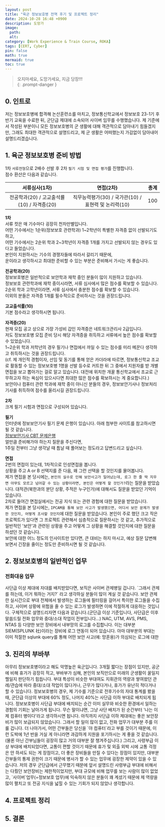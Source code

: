 ```yaml
---
layout: post
title: "육군 정보보호병 전역 후기 및 프로젝트 정리"
date: 2024-10-28 16:48 +0900
description: 도망가
image:
  path: 
  alt: 
category: [Work Experience & Train Course, ROKA]
tags: [CERT, Cyber]
pin: false
math: true
mermaid: true
toc: true
---
```


> 오지마세요, 도망가세요, 지금 당장!!!  
{: .prompt-danger }  

<h2>0. 인트로</h2>  
저는 정보보호병에 합격해 논산훈련소를 마치고, 정보통신학교에서 정보보호 23-1기 후반기 교육을 수료한 뒤, 군단급 제대에 소속되어 사이버 임무를 수행했습니다. 제 기준에서 작성된 부분이니 모든 정보보호병의 군 생활에 대해 객관적으로 담아내기 힘들겠지만, 그래도 최대한 객관적으로 설명드리고, 제 군 생활은 어떠했는지 가감없이 담아내어 설명드리겠습니다.  

<h2>1. 육군 정보보호병 준비 방법</h2>  

1차 `서류전형`으로 2배수 선발 후 2차 `필기 시험 및 면접 평가`를 진행합니다.  
점수 환산은 다음과 같습니다.  

|               서류심사(1차)                |                      면접(2차)                       | 총계  |
| :----------------------------------------: | :--------------------------------------------------: | :---: |
| 전공학과(20) / 고교출석률(10) / 자격증(20) | 직무능력평가(30) / 국가관(10) / 표현력 및 논리력(10) |  100  |


**1차**  
서류 컷은 매 기수마다 굉장히 천차만별입니다.  
어떤 기수에서는 1순위(정보보호 관련학과) 1~2학년이 특별한 자격증 없이 선발되기도 하고,  
어떤 기수에서는 2순위 학과 2~3학년이 자격증 1개를 가지고 선발되지 않는 경우도 있다고 들었습니다.  
본인이 지원하시는 기수의 경쟁자들에 따라서 갈리기 때문에,  
운이라고 생각하시고 최대한 준비할 수 있는 부분은 준비해서 가시는 게 좋습니다.  

**전공학과(20)**  
정보보호병은 일반적으로 보안학과 재학 중인 분들이 많이 지원하고 있습니다.  
정보보호 관련학과에 재학 중이시라면, 서류 심사에서 많은 점수를 확보할 수 있습니다.  
2순위 학과 고학년이라면, 서류 심사에서 충분한 점수를 확보할 수 있습니다.  
이외의 분들은 자격증 1개를 필수적으로 준비하시는 것을 권장드립니다.  

**고교출석률(10)**  
기본 점수라고 생각하시면 됩니다.  

**자격증(20)**  
현재 모집 공고 상으로 가장 가성비 갑인 자격증은 네트워크관리사 2급입니다.  
저도 정보보호병 모집 준비 당시 해당 자격증을 취득하고 서류에서 높은 점수를 확보할 수 있었습니다.  
1~2순위 학과 저학년의 경우  필기나 면접에서 까일 수 있는 점수를 미리 메꾼다 생각하고 취득하시는 것을 권장드립니다.  
(cf. 제 개인적 경험이자, 선임 및 동기를 통해 얻은 카더라에 따르면, 정보통신학교 조교로 활동할 수 있는 정보보호병 1명을 선발 등수로 커트한 뒤 그 중에서 지원자를 받 개별 면접을 보고 뽑아가는 걸로 알고 있습니다. 대전에 위치한 개꿀 통신학교에서 조교로 근무하고자 하는 욕심이 있으시다면 최대한 많은 점수를 확보하시는 게 중요합니다.)  
보안이나 컴퓨터 관련 학과에 재학 중이 아니신 분들의 경우, 정보보안기사나 정보처리기사를 취득하여 점수를 올리시길 권장드립니다.  

**2차**  
크게 필기 시험과 면접으로 구성되어 있습니다.  

**필기**  
인터넷에 정보보안기사 필기 문제 은행이 있습니다. 아래 첨부한 사이트를 참고하시면 될 것 같습니다.  
[정보보안기사 CBT 문제은행](https://newbt.kr/%ec%8b%9c%ed%97%98/%ec%a0%95%eb%b3%b4%eb%b3%b4%ec%95%88%ea%b8%b0%ec%82%ac)  
얼만큼 준비해가야 하는지 질문을 주신다면,  
1주일 전부터 그냥 생각날 때 틈날 때 풀어보는 정도라고 답변드리고 싶습니다.  

**면접**  
2번의 면접이 있는데, 1차적으로 인성면접을 봅니다.  
상황을 주고 A or B 선택지를 준 다음, 왜 그런 선택을 할 것인지를 물어봅니다.  
제가 면접을 본 당시에는, `본인의 실수로 인해 보안사고가 일어났는데, 로그 한 줄 딱 지우면 아무도 모르고 넘어갈 수 있는 상황이라면, 본인은 어떻게 할 것인가?`라는 질문을 받았습니다. 대적관(북한과의 분단 상황, 주적은 누구인가)에 대해서도 질문을 받았던 기억이 있습니다.  
2차로 들어간 면접실에서는 전공 지식 또는 관련 경험에 대한 질문을 받았습니다.  
제가 면접을 본 당시에는, `IPCAM을 통해 보안 사고가 발생했으면, 어디서 보안 문제가 발생한 것인지, 어떻게 조사할 것인지`에 대한 질문을 받았습니다. 본인이 주로 했던 크고 작은 프로젝트가 있다면 그 프로젝트 관련해서 심층적으로 질문하시는 것 같고, 추가적으로 일반적인 '보안'과 관련된 상황을 주고 어떻게 그 상황을 해결할 것인지에 대한 질문을 하셨던 것 같습니다.  
보안에 대한 어느 정도의 인사이트만 있다면, 큰 대비는 하지 마시고, 예상 질문 답변해보면서 긴장을 줄이는 정도만 준비하시면 될 것 같습니다.  

<h2>2. 정보보호병의 일반적인 업무</h2>  

<h3>전화대응 업무</h3>  
사단급 이상 제대에 자대를 배치받았다면, 보직은 사이버 관제병일 겁니다.  
`그래서 관제를 하는데, 이거 뭐하는 거지?` 라고 생각하실 분들이 많이 계실 것 같습니다.  
보안 관제란 실시간으로 부대 전체에서 발생하는 로그들에 필터링을 걸어서 특이한 로그들을 수집하고, 사이버 상황에 위험을 줄 수 있는 로그가 발생하면 이에 적절하게 대응하는 것입니다.  
구체적으로 설명드리자면 다음과 같습니다.(군단급 이상 기준입니다, 사단급은 이후 말씀드릴 전화 업무와 중대/소대 작업이 전부입니다...)  
NAC, UTM, AVS, PMS, NTAS 등 다양한 보안 장비에서 내부망의 로그를 수집합니다. 이는 대부분 SIEM(SPLUNK 社)이라는 장비에 로그 연동이 되어 있습니다. 아마 대부분의 부대는 이미 적절한 sqlunk query를 통해 어떤 보안 사고(예: 망혼용)가 의심되는 로그에 대한 
<h3></h3>
<h3></h3>
<h3></h3>
<h3></h3>
<h3></h3>


<h2>3. 진리의 부바부</h2>  
아무리 정보보호병이라고 해도 악명높은 육군입니다. 3개월 짧다는 장점이 있지만, 공군에 비해 휴가가 굉장히 적고, 부바부가 심해, 본인의 보직만으로 미래의 군생활이 꿀일지 헬일지 판단하기 힘듭니다.  
부대 특성이 비슷한 부대여도 지휘관의 역량과 쌓여왔던 관례/관습에 따라 중대/소대 작업이 많다거나, 근무가 많다거나, 휴가가 유난히 적다거나 할 수 있습니다.  
정보보호병의 경우, 제 기수를 기준으로 전후기수의 자대 통계를 봤을 때, 군단급 이상의 부대에 60% 정도, 나머지 40%는 사단급 이하 부대로 배치되게 됩니다. 정보보호병이 사단급 부대에 배치되는 순간 이미 실무와 비슷한 환경에서 일하는 경험의 기회는 날아가게 됩니다. 무슨 말이냐면, 그냥 사단 배치가 된 순간부터 '나는 이제 컴퓨터 병이다'라고 생각하시면 됩니다.  
아직까지 사단급 이하 제대에는 좋은 보안장비가 많이 보급되지 않았습니다. 그래서 할 일이 많이 없고, 전화 업무가 대부분 주를 이룰 겁니다. 더 나아가서, 어떤 간부들은 당신을 `야 컴퓨터`라고 부를 것이기 때문에, 이런 도박에 1년 반을 거실 게 아니라면 과감하게 지원을 포기하시는 게 좋을 것 같습니다.(물론 아닌 간부님들이 굉장히 많고 거의 대부분 잘 챙겨주십니다.)  
그리고, 사령부급 이상 부대에 배치되었다면, 교통이 편할 것이기 때문에 휴가 및 외출 외박 시에 교통 걱정은 안 하셔도 되는 게 장점이고, 더 좋은 장비들을 만질 수 있다는 장점이 있지만, 대부분 간부들의 통제 권한이 크기 때문에 병사가 할 수 있는 업무에 굉장한 제약이 있을 수 있습니다.  
저의 경우 군단급에서 근무했기 때문에 앞서 설명드린 사령부급 부대에 비해서는 다뤘던 보안장비는 제한적이었지만, 부대 규모에 비해 업무를 보는 사람이 많이 없었고, `사이버`업무(=정보보호 업무)에 익숙하지 않은 분들이 꽤 계셨기 때문에 제 역량을 많이 펼치고 또 전공 지식을 넓힐 수 있는 기회가 되지 않았나 생각합니다.  

<h2>4. 프로젝트 정리</h2>  


<h2>5. 결론</h2>